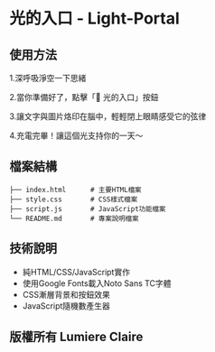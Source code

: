# 光的入口 - Light-Portal



## 使用方法

1.深呼吸淨空一下思緒

2.當你準備好了，點擊「💜 光的入口」按鈕

3.讓文字與圖片烙印在腦中，輕輕閉上眼睛感受它的弦律

4.充電完畢！讓這個光支持你的一天～

## 檔案結構

```
├── index.html      # 主要HTML檔案
├── style.css       # CSS樣式檔案
├── script.js       # JavaScript功能檔案
└── README.md       # 專案說明檔案
```



## 技術說明

- 純HTML/CSS/JavaScript實作
- 使用Google Fonts載入Noto Sans TC字體
- CSS漸層背景和按鈕效果
- JavaScript隨機數產生器



## 版權所有 Lumiere Claire


